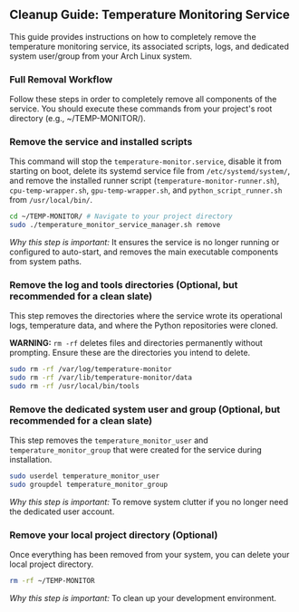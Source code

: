 ## Cleanup Guide: Temperature Monitoring Service

This guide provides instructions on how to completely remove the temperature monitoring service, its associated scripts, logs, and dedicated system user/group from your Arch Linux system.

### Full Removal Workflow

Follow these steps in order to completely remove all components of the service. You should execute these commands from your project's root directory (e.g., ~/TEMP-MONITOR/).

### Remove the service and installed scripts

This command will stop the `temperature-monitor.service`, disable it from starting on boot, delete its systemd service file from `/etc/systemd/system/`, and remove the installed runner script (`temperature-monitor-runner.sh`), `cpu-temp-wrapper.sh`, `gpu-temp-wrapper.sh`, and `python_script_runner.sh` from `/usr/local/bin/`.

```bash
cd ~/TEMP-MONITOR/ # Navigate to your project directory
sudo ./temperature_monitor_service_manager.sh remove
```

*Why this step is important:* It ensures the service is no longer running or configured to auto-start, and removes the main executable components from system paths.

### Remove the log and tools directories (Optional, but recommended for a clean slate)

This step removes the directories where the service wrote its operational logs, temperature data, and where the Python repositories were cloned.

**WARNING:** `rm -rf` deletes files and directories permanently without prompting.
Ensure these are the directories you intend to delete.

```bash
sudo rm -rf /var/log/temperature-monitor
sudo rm -rf /var/lib/temperature-monitor/data
sudo rm -rf /usr/local/bin/tools
```

### Remove the dedicated system user and group (Optional, but recommended for a clean slate)

This step removes the `temperature_monitor_user` and `temperature_monitor_group` that were created for the service during installation.

```bash
sudo userdel temperature_monitor_user
sudo groupdel temperature_monitor_group
```

*Why this step is important:* To remove system clutter if you no longer need the dedicated user account.

### Remove your local project directory (Optional)

Once everything has been removed from your system, you can delete your local project directory.

```bash
rm -rf ~/TEMP-MONITOR
```

*Why this step is important:* To clean up your development environment.